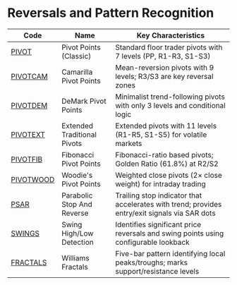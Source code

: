 # Reversals and Pattern Recognition

| Code | Name | Key Characteristics |
| ------------ | --------------------------------------- | --------------------------------------------------------------------------------------- |
| [PIVOT](/indicators/reversals/pivot.md) | Pivot Points (Classic) | Standard floor trader pivots with 7 levels (PP, R1-R3, S1-S3) |
| [PIVOTCAM](/indicators/reversals/pivotcam.md) | Camarilla Pivot Points | Mean-reversion pivots with 9 levels; R3/S3 are key reversal zones |
| [PIVOTDEM](/indicators/reversals/pivotdem.md) | DeMark Pivot Points | Minimalist trend-following pivots with only 3 levels and conditional logic |
| [PIVOTEXT](/indicators/reversals/pivotext.md) | Extended Traditional Pivots | Extended pivots with 11 levels (R1-R5, S1-S5) for volatile markets |
| [PIVOTFIB](/indicators/reversals/pivotfib.md) | Fibonacci Pivot Points | Fibonacci-ratio based pivots; Golden Ratio (61.8%) at R2/S2 |
| [PIVOTWOOD](/indicators/reversals/pivotwood.md) | Woodie's Pivot Points | Weighted close pivots (2× close weight) for intraday trading |
| [PSAR](/indicators/reversals/psar.md) | Parabolic Stop And Reverse | Trailing stop indicator that accelerates with trend; provides entry/exit signals via SAR dots |
| [SWINGS](/indicators/reversals/swings.md) | Swing High/Low Detection | Identifies significant price reversals and swing points using configurable lookback |
| [FRACTALS](/indicators/reversals/fractals.md) | Williams Fractals | Five-bar pattern identifying local peaks/troughs; marks support/resistance levels |
